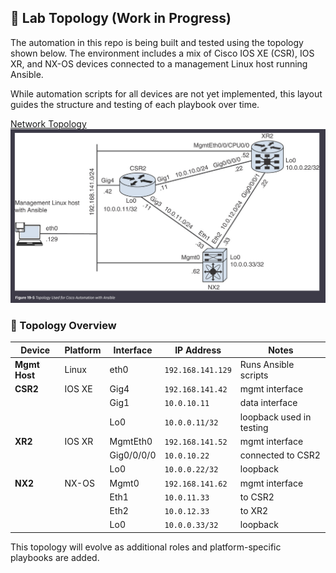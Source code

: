## 🧪 Lab Topology (Work in Progress)

The automation in this repo is being built and tested using the topology shown below. The environment includes a mix of Cisco IOS XE (CSR), IOS XR, and NX-OS devices connected to a management Linux host running Ansible.

While automation scripts for all devices are not yet implemented, this layout guides the structure and testing of each playbook over time.

[Network Topology](https://github.com/dubeysatyam15/automate-with-ansible/blob/main/ansible_network_topology.png)
![Ansible Lab Topology](https://github.com/dubeysatyam15/automate-with-ansible/blob/main/ansible_network_topology.png)

### 📐 Topology Overview

| Device | Platform | Interface | IP Address      | Notes                     |
|--------|----------|-----------|------------------|----------------------------|
| **Mgmt Host** | Linux   | eth0      | `192.168.141.129` | Runs Ansible scripts       |
| **CSR2**       | IOS XE  | Gig4      | `192.168.141.42` | mgmt interface             |
|               |          | Gig1      | `10.0.10.11`     | data interface             |
|               |          | Lo0       | `10.0.0.11/32`   | loopback used in testing   |
| **XR2**        | IOS XR  | MgmtEth0  | `192.168.141.52` | mgmt interface             |
|               |          | Gig0/0/0/0| `10.0.10.22`     | connected to CSR2          |
|               |          | Lo0       | `10.0.0.22/32`   | loopback                   |
| **NX2**        | NX-OS   | Mgmt0     | `192.168.141.62` | mgmt interface             |
|               |          | Eth1      | `10.0.11.33`     | to CSR2                    |
|               |          | Eth2      | `10.0.12.33`     | to XR2                     |
|               |          | Lo0       | `10.0.0.33/32`   | loopback                   |

This topology will evolve as additional roles and platform-specific playbooks are added.

